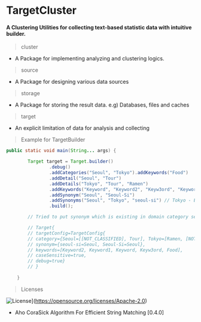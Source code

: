 # TargetCluster

#### A Clustering Utilities for collecting text-based statistic data with intuitive builder.

> cluster
- A Package for implementing analyzing and clustering logics.

> source
- A Package for designing various data sources

> storage
- A Package for storing the result data. e.g) Databases, files and caches

> target
- An explicit limitation of data for analysis and collecting



> Example for TargetBuilder

```java
public static void main(String... args) {

        Target target = Target.builder()
                .debug()
                .addCategories("Seoul", "Tokyo").addKeywords("Food")
                .addDetail("Seoul", "Tour")
                .addDetails("Tokyo", "Tour", "Ramen")
                .addKeywords("Keyword", "Keyword2", "Keyw3ord", "Keyword1")
                .addSynonym("Seoul", "Seoul-Si")
                .addSynonyms("Seoul", "Tokyo", "seoul-si") // Tokyo - Error(Existing in category)
                .build();

        // Tried to put synonym which is existing in domain category set[Tokyo]. Ignoring this operation since the operation can occur recursive error.

        // Target{
        // targetConfig=TargetConfig{
        // category={Seoul=[[NOT_CLASSIFIED], Tour], Tokyo=[Ramen, [NOT_CLASSIFIED], Tour]},
        // synonym={seoul-si=Seoul, Seoul-Si=Seoul},
        // keywords=[Keyword2, Keyword1, Keyword, Keyw3ord, Food],
        // caseSensitive=true,
        // debug=true}
        // }
        
    }
```

> Licenses

![License](https://img.shields.io/badge/License-Apache%202.0-blue.svg)](https://opensource.org/licenses/Apache-2.0)

- Aho CoraSick Algorithm For Efficient String Matching [0.4.0]
